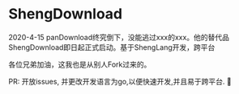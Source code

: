 # ShengDownload
2020-4-15 panDownload终究倒下，没能逃过xxx的xxx。他的替代品ShengDownload即日起正式启动。基于ShengLang开发，跨平台


各位兄弟加油，这我也是从别人Fork过来的。


PR: 开放issues, 并更改开发语言为go,以便快速开发,并且易于跨平台. :dog:

